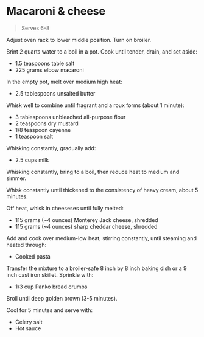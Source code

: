 Macaroni & cheese
=================

> Serves 6-8

Adjust oven rack to lower middle position. Turn on broiler.

Brint 2 quarts water to a boil in a pot. Cook until tender, drain, and set aside:

- 1.5 teaspoons table salt
- 225 grams elbow macaroni

In the empty pot, melt over medium high heat:

- 2.5 tablespoons unsalted butter

Whisk well to combine until fragrant and a roux forms (about 1 minute):

- 3 tablespoons unbleached all-purpose flour
- 2 teaspoons dry mustard
- 1/8 teaspoon cayenne
- 1 teaspoon salt

Whisking constantly, gradually add:

- 2.5 cups milk

Whisking constantly, bring to a boil, then reduce heat to medium and simmer.

Whisk constantly until thickened to the consistency of heavy cream, about 5 minutes.

Off heat, whisk in cheeseses until fully melted:

- 115 grams (~4 ounces) Monterey Jack cheese, shredded
- 115 grams (~4 ounces) sharp cheddar cheese, shredded

Add and cook over medium-low heat, stirring constantly, until steaming and heated through:

- Cooked pasta

Transfer the mixture to a broiler-safe 8 inch by 8 inch baking dish or a 9 inch cast iron skillet. Sprinkle with:

- 1/3 cup Panko bread crumbs

Broil until deep golden brown (3-5 minutes).

Cool for 5 minutes and serve with:

- Celery salt
- Hot sauce
